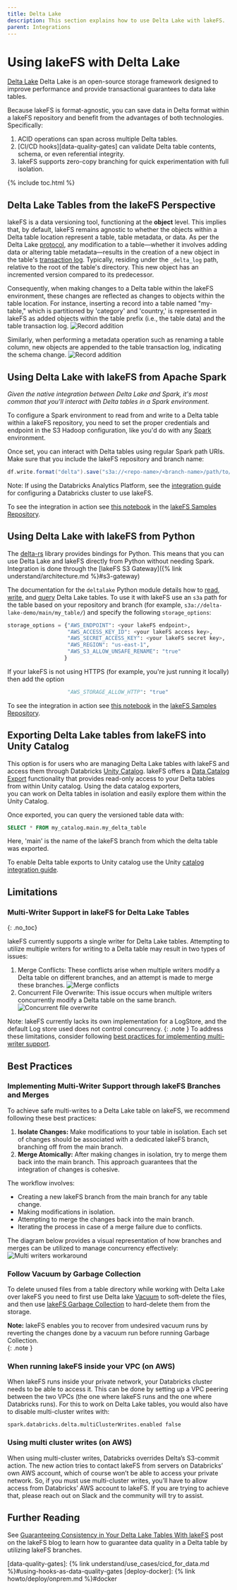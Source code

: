 ```yaml
---
title: Delta Lake
description: This section explains how to use Delta Lake with lakeFS.
parent: Integrations
---
```


# Using lakeFS with Delta Lake

[Delta Lake](https://delta.io/) Delta Lake is an open-source storage framework designed to improve performance and provide transactional guarantees to data lake tables.

Because lakeFS is format-agnostic, you can save data in Delta format within a lakeFS repository and benefit from the advantages of both technologies. Specifically:

1. ACID operations can span across multiple Delta tables.
2. [CI/CD hooks][data-quality-gates] can validate Delta table contents, schema, or even referential integrity.
3. lakeFS supports zero-copy branching for quick experimentation with full isolation.

{% include toc.html %}

## Delta Lake Tables from the lakeFS Perspective

lakeFS is a data versioning tool, functioning at the **object** level. This implies that, by default, lakeFS remains agnostic 
to whether the objects within a Delta table location represent a table, table metadata, or data. As per the Delta Lake [protocol](https://github.com/delta-io/delta/blob/master/PROTOCOL.md), 
any modification to a table—whether it involves adding data or altering table metadata—results in the creation of a new object 
in the table's [transaction log](https://www.databricks.com/blog/2019/08/21/diving-into-delta-lake-unpacking-the-transaction-log.html). 
Typically, residing under the `_delta_log` path, relative to the root of the table's directory. This new object has an incremented version compared to its predecessor.

Consequently, when making changes to a Delta table within the lakeFS environment, these changes are reflected as changes 
to objects within the table location. For instance, inserting a record into a table named "my-table," which is partitioned 
by 'category' and 'country,' is represented in lakeFS as added objects within the table prefix (i.e., the table data) and the table transaction log.
![Record addition](../assets/img/delta-record-addition.png)

Similarly, when performing a metadata operation such as renaming a table column, new objects are appended to the table transaction log, 
indicating the schema change.
![Record addition](../assets/img/delta-schema-change.png)

## Using Delta Lake with lakeFS from Apache Spark

_Given the native integration between Delta Lake and Spark, it's most common that you'll interact with Delta tables in a Spark environment._

To configure a Spark environment to read from and write to a Delta table within a lakeFS repository, you need to set the proper credentials and endpoint in the S3 Hadoop configuration, like you'd do with any [Spark](./spark.md) environment.

Once set, you can interact with Delta tables using regular Spark path URIs. Make sure that you include the lakeFS repository and branch name:

```scala
df.write.format("delta").save("s3a://<repo-name>/<branch-name>/path/to/delta-table")
```

Note: If using the Databricks Analytics Platform, see the [integration guide](./spark.md#installation) for configuring a Databricks cluster to use lakeFS.

To see the integration in action see [this notebook](https://github.com/treeverse/lakeFS-samples/blob/main/00_notebooks/delta-lake.ipynb) in the [lakeFS Samples Repository](https://github.com/treeverse/lakeFS-samples/).

## Using Delta Lake with lakeFS from Python

The [delta-rs](https://github.com/delta-io/delta-rs) library provides bindings for Python. This means that you can use Delta Lake and lakeFS directly from Python without needing Spark. Integration is done through the [lakeFS S3 Gateway]({% link understand/architecture.md %}#s3-gateway)

The documentation for the `deltalake` Python module details how to [read](https://delta-io.github.io/delta-rs/python/usage.html#loading-a-delta-table), [write](https://delta-io.github.io/delta-rs/python/usage.html#writing-delta-tables), and [query](https://delta-io.github.io/delta-rs/python/usage.html#querying-delta-tables) Delta Lake tables. To use it with lakeFS use an `s3a` path for the table based on your repository and branch (for example, `s3a://delta-lake-demo/main/my_table/`) and specify the following `storage_options`:

```python
storage_options = {"AWS_ENDPOINT": <your lakeFS endpoint>,
                   "AWS_ACCESS_KEY_ID": <your lakeFS access key>,
                   "AWS_SECRET_ACCESS_KEY": <your lakeFS secret key>,
                   "AWS_REGION": "us-east-1",
                   "AWS_S3_ALLOW_UNSAFE_RENAME": "true"
                  }
```

If your lakeFS is not using HTTPS (for example, you're just running it locally) then add the option

```python
                   "AWS_STORAGE_ALLOW_HTTP": "true"
```

To see the integration in action see [this notebook](https://github.com/treeverse/lakeFS-samples/blob/main/00_notebooks/delta-lake-python.ipynb) in the [lakeFS Samples Repository](https://github.com/treeverse/lakeFS-samples/).

## Exporting Delta Lake tables from lakeFS into Unity Catalog

This option is for users who are managing Delta Lake tables with lakeFS and access them through Databricks [Unity Catalog](https://www.databricks.com/product/unity-catalog). lakeFS offers 
a [Data Catalog Export](../howto/catalog_exports.md) functionality that provides read-only access to your Delta tables from within Unity catalog. Using the data catalog exporters,  
you can work on Delta tables in isolation and easily explore them within the Unity Catalog.

Once exported, you can query the versioned table data with:
```sql
SELECT * FROM my_catalog.main.my_delta_table
```
Here, 'main' is the name of the lakeFS branch from which the delta table was exported.

To enable Delta table exports to Unity catalog use the Unity [catalog integration guide](unity-catalog.md).

## Limitations

### Multi-Writer Support in lakeFS for Delta Lake Tables
{: .no_toc}

lakeFS currently supports a single writer for Delta Lake tables. Attempting to utilize multiple writers for writing to a Delta table may result in two types of issues:
1. Merge Conflicts: These conflicts arise when multiple writers modify a Delta table on different branches, and an attempt is made to merge these branches.
![Merge conflicts](../assets/img/delta-lake/merge-conflict.png)
2. Concurrent File Overwrite: This issue occurs when multiple writers concurrently modify a Delta table on the same branch.
![Concurrent file overwrite](../assets/img/delta-lake/concurrent-file-overwrite.png)

Note: lakeFS currently lacks its own implementation for a LogStore, and the default Log store used does not control concurrency.
{: .note }
To address these limitations, consider following [best practices for implementing multi-writer support](#use-lakefs-branches-and-merges-to-support-multi-writers).

## Best Practices

### Implementing Multi-Writer Support through lakeFS Branches and Merges

To achieve safe multi-writes to a Delta Lake table on lakeFS, we recommend following these best practices:
1. **Isolate Changes:** Make modifications to your table in isolation. Each set of changes should be associated with a dedicated lakeFS branch, branching off from the main branch.
2. **Merge Atomically:** After making changes in isolation, try to merge them back into the main branch. This approach guarantees that the integration of changes is cohesive.

The workflow involves:
* Creating a new lakeFS branch from the main branch for any table change.
* Making modifications in isolation.
* Attempting to merge the changes back into the main branch.
* Iterating the process in case of a merge failure due to conflicts.

The diagram below provides a visual representation of how branches and merges can be utilized to manage concurrency effectively:
![Multi writers workaround](../assets/img/delta-lake/multi-writers-with-lakefs-branches-merges.png)

### Follow Vacuum by Garbage Collection

To delete unused files from a table directory while working with Delta Lake over lakeFS you need to first use Delta lake
[Vacuum](https://docs.databricks.com/en/sql/language-manual/delta-vacuum.html) to soft-delete the files, and then use
[lakeFS Garbage Collection](../howto/garbage-collection) to hard-delete them from the storage.

**Note:** lakeFS enables you to recover from undesired vacuum runs by reverting the changes done by a vacuum run before running Garbage Collection.     
{: .note }

### When running lakeFS inside your VPC (on AWS)

When lakeFS runs inside your private network, your Databricks cluster needs to be able to access it. 
This can be done by setting up a VPC peering between the two VPCs 
(the one where lakeFS runs and the one where Databricks runs). For this to work on Delta Lake tables, you would also have to disable multi-cluster writes with:

```
spark.databricks.delta.multiClusterWrites.enabled false
```

### Using multi cluster writes (on AWS)

When using multi-cluster writes, Databricks overrides Delta’s S3-commit action. 
The new action tries to contact lakeFS from servers on Databricks’ own AWS account, which of course won’t be able to access your private network. 
So, if you must use multi-cluster writes, you’ll have to allow access from Databricks’ AWS account to lakeFS. 
If you are trying to achieve that, please reach out on Slack and the community will try to assist.

## Further Reading

See [Guaranteeing Consistency in Your Delta Lake Tables With lakeFS](https://lakefs.io/blog/guarantee-consistency-in-your-delta-lake-tables-with-lakefs/) post on the lakeFS blog to learn how to 
guarantee data quality in a Delta table by utilizing lakeFS branches.


[data-quality-gates]:  {% link understand/use_cases/cicd_for_data.md %}#using-hooks-as-data-quality-gates
[deploy-docker]:  {% link howto/deploy/onprem.md %}#docker

